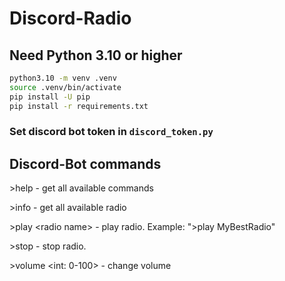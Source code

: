 # Discord-Radio

## Need Python 3.10 or higher

```bash
python3.10 -m venv .venv
source .venv/bin/activate
pip install -U pip
pip install -r requirements.txt
```

### Set discord bot token in ```discord_token.py```

## Discord-Bot commands
\>help - get all available commands

\>info - get all available radio

\>play \<radio name> - play radio. Example: "\>play MyBestRadio"

\>stop - stop radio.

\>volume <int: 0-100> - change volume